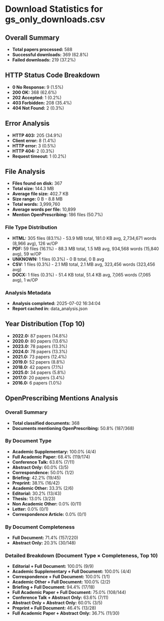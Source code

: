 
# Download Statistics for gs_only_downloads.csv

## Overall Summary
- **Total papers processed:** 588
- **Successful downloads:** 369 (62.8%)
- **Failed downloads:** 219 (37.2%)

## HTTP Status Code Breakdown
- **0 No Response:** 9 (1.5%)
- **200 OK:** 368 (62.6%)
- **202 Accepted:** 1 (0.2%)
- **403 Forbidden:** 208 (35.4%)
- **404 Not Found:** 2 (0.3%)

## Error Analysis
- **HTTP 403:** 205 (34.9%)
- **Client error:** 8 (1.4%)
- **HTTP error:** 3 (0.5%)
- **HTTP 404:** 2 (0.3%)
- **Request timeout:** 1 (0.2%)

## File Analysis
- **Files found on disk:** 367
- **Total size:** 144.3 MB
- **Average file size:** 402.7 KB
- **Size range:** 0 B - 8.8 MB
- **Total words:** 3,999,760
- **Average words per file:** 10,899
- **Mention OpenPrescribing:** 186 files (50.7%)

### File Type Distribution
- **HTML:** 305 files (83.1%) - 53.9 MB total, 181.0 KB avg, 2,734,671 words (8,966 avg), 126 w/OP
- **PDF:** 59 files (16.1%) - 88.3 MB total, 1.5 MB avg, 934,568 words (15,840 avg), 59 w/OP
- **UNKNOWN:** 1 files (0.3%) - 0 B total, 0 B avg
- **CSV:** 1 files (0.3%) - 2.1 MB total, 2.1 MB avg, 323,456 words (323,456 avg)
- **DOCX:** 1 files (0.3%) - 51.4 KB total, 51.4 KB avg, 7,065 words (7,065 avg), 1 w/OP

### Analysis Metadata
- **Analysis completed:** 2025-07-02 16:34:04
- **Report cached in:** data_analysis.json

## Year Distribution (Top 10)
- **2022.0:** 87 papers (14.8%)
- **2020.0:** 80 papers (13.6%)
- **2023.0:** 78 papers (13.3%)
- **2024.0:** 78 papers (13.3%)
- **2021.0:** 73 papers (12.4%)
- **2019.0:** 52 papers (8.8%)
- **2018.0:** 42 papers (7.1%)
- **2025.0:** 34 papers (5.8%)
- **2017.0:** 20 papers (3.4%)
- **2016.0:** 6 papers (1.0%)

## OpenPrescribing Mentions Analysis

### Overall Summary
- **Total classified documents:** 368
- **Documents mentioning OpenPrescribing:** 50.8% (187/368)

### By Document Type
- **Academic Supplementary:** 100.0% (4/4)
- **Full Academic Paper:** 68.4% (119/174)
- **Conference Talk:** 63.6% (7/11)
- **Abstract Only:** 60.0% (3/5)
- **Correspondence:** 50.0% (1/2)
- **Briefing:** 42.2% (19/45)
- **Preprint:** 38.1% (16/42)
- **Academic Other:** 33.3% (2/6)
- **Editorial:** 30.2% (13/43)
- **Thesis:** 13.0% (3/23)
- **Non Academic Other:** 0.0% (0/11)
- **Letter:** 0.0% (0/1)
- **Correspondence Article:** 0.0% (0/1)

### By Document Completeness
- **Full Document:** 71.4% (157/220)
- **Abstract Only:** 20.3% (30/148)

### Detailed Breakdown (Document Type × Completeness, Top 10)
- **Editorial + Full Document:** 100.0% (9/9)
- **Academic Supplementary + Full Document:** 100.0% (4/4)
- **Correspondence + Full Document:** 100.0% (1/1)
- **Academic Other + Full Document:** 100.0% (2/2)
- **Briefing + Full Document:** 94.4% (17/18)
- **Full Academic Paper + Full Document:** 75.0% (108/144)
- **Conference Talk + Abstract Only:** 63.6% (7/11)
- **Abstract Only + Abstract Only:** 60.0% (3/5)
- **Preprint + Full Document:** 46.4% (13/28)
- **Full Academic Paper + Abstract Only:** 36.7% (11/30)

